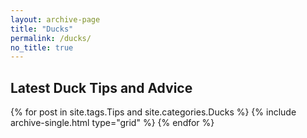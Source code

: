 ```yaml
---
layout: archive-page
title: "Ducks"
permalink: /ducks/
no_title: true
---
```


<h2 class="cf align-center h2-margin-top">Latest Duck Tips and Advice</h2>

<div class="grid__wrapper">
  {% for post in site.tags.Tips and site.categories.Ducks %}
    {% include archive-single.html type="grid" %}
  {% endfor %}
</div>
